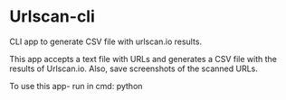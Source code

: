 # Urlscan-cli
CLI app to generate CSV file with urlscan.io results.

This app accepts a text file with URLs and generates a CSV file with the results of Urlscan.io.
Also, save screenshots of the scanned URLs.

To use this app- run in cmd: python <path to urlscan.py> <path to a text file with URLs>

